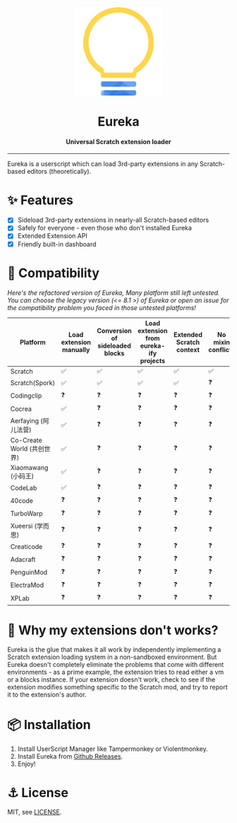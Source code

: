 <div align="center">

<img alt="logo" src="./assets/eureka.svg" width="200px">

# Eureka

#### Universal Scratch extension loader

</div>

---

Eureka is a userscript which can load 3rd-party extensions in any Scratch-based editors (theoretically).

# ✨ Features

- [x] Sideload 3rd-party extensions in nearly-all Scratch-based editors
- [x] Safely for everyone - even those who don't installed Eureka
- [x] Extended Extension API
- [x] Friendly built-in dashboard

# 🔧 Compatibility

*Here's the refactored version of Eureka, Many platform still left untested. You can choose the legacy version (<= 8.1 >) of Eureka or open an issue for the compatibility problem you faced in those untested platforms!*

| Platform                        | Load extension manually | Conversion of sideloaded blocks | Load extension from eureka-ify projects | Extended Scratch context | No mixin conflicts |
|---------------------------------|-------------------------|---------------------------------|-----------------------------------------|--------------------------|--------------------|
| Scratch                         | ✅                       | ✅                               | ✅                                       | ✅                        | ✅                  |
| Scratch(Spork)                  | ✅                       | ✅                               | ✅                                       | ✅                        | ❓                  |
| Codingclip                      | ❓                       | ❓                               | ❓                                       | ❓                        | ❓                  |
| Cocrea                          | ✅                       | ❓                               | ❓                                       | ❓                        | ❓                  |
| Aerfaying (阿儿法营)             | ✅                       | ❓                               | ❓                                       | ❓                        | ❓                  |
| Co-Create World (共创世界)       | ✅                       | ❓                               | ❓                                       | ❓                        | ❓                  |
| Xiaomawang (小码王)              | ✅                       | ❓                               | ❓                                       | ❓                        | ❓                  |
| CodeLab                         | ✅                       | ❓                               | ❓                                       | ❓                        | ❓                  |
| 40code                          | ❓                       | ❓                               | ❓                                       | ❓                        | ❓                  |
| TurboWarp                       | ❓                       | ❓                               | ❓                                       | ❓                        | ❓                  |
| Xueersi (学而思)                | ❓                       | ❓                               | ❓                                       | ❓                        | ❓                  |
| Creaticode                      | ❓                       | ❓                               | ❓                                       | ❓                        | ❓                  |
| Adacraft                        | ❓                       | ❓                               | ❓                                       | ❓                        | ❓                  |
| PenguinMod                      | ❓                       | ❓                               | ❓                                       | ❓                        | ❓                  |
| ElectraMod                      | ❓                       | ❓                               | ❓                                       | ❓                        | ❓                  |
| XPLab                           | ❓                       | ❓                               | ❓                                       | ❓                        | ❓                  |

# 🧵 Why my extensions don't works?

Eureka is the glue that makes it all work by independently implementing a Scratch extension loading system in a non-sandboxed environment. But Eureka doesn't completely eliminate the problems that come with different environments - as a prime example, the extension tries to read either a vm or a blocks instance. If your extension doesn't work, check to see if the extension modifies something specific to the Scratch mod, and try to report it to the extension's author.

# 📦 Installation

1. Install UserScript Manager like Tampermonkey or Violentmonkey.
2. Install Eureka from [Github Releases](https://github.com/EurekaScratch/eureka/releases).
3. Enjoy!

# ⚓ License

MIT, see [LICENSE](./LICENSE).
